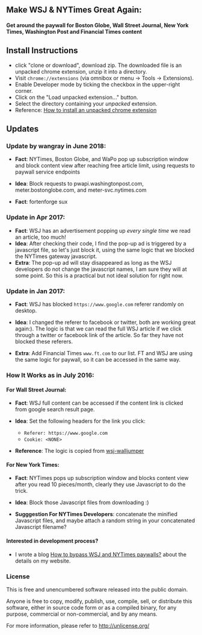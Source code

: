 
## Make WSJ & NYTimes Great Again:

#### Get around the paywall for Boston Globe, Wall Street Journal, New York Times, Washington Post and Financial Times content

## Install Instructions
*   click "clone or download", download zip. The downloaded file is an unpacked chrome extension, unzip it into a directory.
*   Visit `chrome://extensions` (via omnibox or menu -> Tools -> Extensions).
*   Enable Developer mode by ticking the checkbox in the upper-right corner.
*   Click on the "Load unpacked extension..." button.
*   Select the directory containing your *unpacked* extension.
*   Reference: [How to install an unpacked chrome extension](http://stackoverflow.com/questions/24577024/install-chrome-extension-not-in-the-store/24577660#24577660)

## Updates

### Update by wangray in June 2018:
*  **Fact**: NYTimes, Boston Globe, and WaPo pop up subscription window and block content view after reaching free article limit, using requests to paywall service endpoints

*  **Idea**:  Block requests to pwapi.washingtonpost.com, meter.bostonglobe.com, and meter-svc.nytimes.com

* **Fact**: fortenforge sux


### Update in Apr 2017:
*	**Fact**: WSJ has an advertisement popping up *every single time* we read an article, too much!
*	**Idea**: After checking their code, I find the pop-up ad is triggered by a javascript file, so let's just block it, using the same logic that we blocked the NYTimes gateway javascript.
*	**Extra**: The pop-up ad will stay disappeared as long as the WSJ developers do not change the javascript names, I am sure they will at some point. So this is a practical but not ideal solution for right now.

### Update in Jan 2017:
*	**Fact**: WSJ has blocked `https://www.google.com` referer randomly on desktop.

*	**Idea**: I changed the referer to facebook or twitter, both are working great again:). The logic is that we can read the full WSJ article if we click through a twitter or facebook link of the article. So far they have not blocked these referers.

*	**Extra**: Add Financial Times `www.ft.com` to our list. FT and WSJ are using the same logic for paywall, so it can be accessed in the same way.

### How It Works as in July 2016:

#### For Wall Street Journal:
*  **Fact**: WSJ full content can be accessed if the content link is clicked from google search result page.

*  **Idea**: Set the following headers for the link you click:
	* `Referer: https://www.google.com`
	* `Cookie: <NONE>`

*  **Reference**: The logic is copied from [wsj-walljumper](https://github.com/hatboysam/wsj-walljumper)

#### For New York Times:
*  **Fact**: NYTimes pops up subscription window and blocks content view after you read 10 pieces/month, clearly they use Javascript to do the trick.

*  **Idea**:  Block those Javascript files from downloading :)

*  **Sugggestion For NYTimes Developers**: concatenate the minified Javascript files, and maybe attach a random string in your concatenated Javascript filename?

#### Interested in development process?
*	I wrote a blog [How to bypass WSJ and NYTimes paywalls?](http://blog.jinsongli.com/) about the details on my website.


### License
This is free and unencumbered software released into the public domain.

Anyone is free to copy, modify, publish, use, compile, sell, or
distribute this software, either in source code form or as a compiled
binary, for any purpose, commercial or non-commercial, and by any
means.

For more information, please refer to <http://unlicense.org/>
